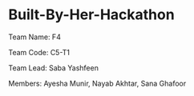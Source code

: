 # Built-By-Her-Hackathon
Team Name: F4

Team Code: C5-T1

Team Lead: Saba Yashfeen

Members:
        Ayesha Munir, 
        Nayab Akhtar, 
        Sana Ghafoor
